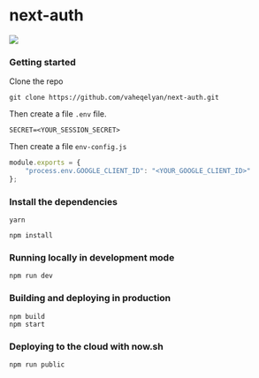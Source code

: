 # next-auth

<img src="https://res.cloudinary.com/dxv8p5zck/video/upload/c_scale,h_576/v1509898110/ice_video_20171105-195717_mexbjq.gif"/>

### Getting started

Clone the repo
```code
git clone https://github.com/vaheqelyan/next-auth.git
```
Then create a file ```.env``` file.

```code
SECRET=<YOUR_SESSION_SECRET>
```

Then create a file `env-config.js`
```javascript
module.exports = {
	"process.env.GOOGLE_CLIENT_ID": "<YOUR_GOOGLE_CLIENT_ID>"
};
```

###  Install the dependencies

```code
yarn
```

```code
npm install
```

### Running locally in development mode

```code
npm run dev
```

### Building and deploying in production

```code
npm build
npm start
```

### Deploying to the cloud with now.sh

```code
npm run public
```


